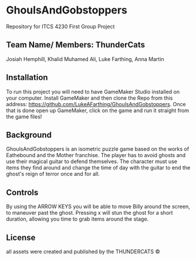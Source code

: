 # GhoulsAndGobstoppers
Repository for ITCS 4230 First Group Project
## Team Name/ Members: ThunderCats
Josiah Hemphill, Khalid Muhamed Ali, Luke Farthing, Anna Martin
## Installation
To run this project you will need to have GameMaker Studio installed on your computer. Install GameMaker and then clone the Repo from this address: https://github.com/LukeAFarthing/GhoulsAndGobstoppers. Once that is done open up GameMaker, click on the game and run it straight from the game files!
## Background
GhoulsAndGobstoppers is an isometric puzzle game based on the works of Eathebound and the Mother franchise. The player has to avoid ghosts and use their magical guitar to defend themselves. The character must use items they find around and change the time of day with the guitar to end the ghost's reign of terror once and for all.
## Controls
By using the ARROW KEYS you will be able to move Billy around the screen, to maneuver past the ghost.
Pressing x will stun the ghost for a short duration, allowing you time to grab items around the stage.
## License 
all assets were created and published by the THUNDERCATS &copy;




